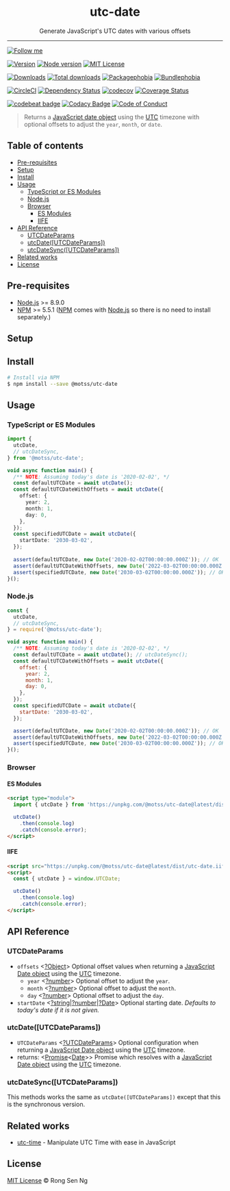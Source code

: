 <div align="center" style="text-align: center;">
  <h1 style="border-bottom: none;">utc-date</h1>

  <p>Generate JavaScript's UTC dates with various offsets</p>
</div>

<hr />

[![Follow me][follow-me-badge]][follow-me-url]

[![Version][version-badge]][version-url]
[![Node version][node-version-badge]][node-version-url]
[![MIT License][mit-license-badge]][mit-license-url]

[![Downloads][downloads-badge]][downloads-url]
[![Total downloads][total-downloads-badge]][downloads-url]
[![Packagephobia][packagephobia-badge]][packagephobia-url]
[![Bundlephobia][bundlephobia-badge]][bundlephobia-url]

[![CircleCI][circleci-badge]][circleci-url]
[![Dependency Status][daviddm-badge]][daviddm-url]
[![codecov][codecov-badge]][codecov-url]
[![Coverage Status][coveralls-badge]][coveralls-url]

[![codebeat badge][codebeat-badge]][codebeat-url]
[![Codacy Badge][codacy-badge]][codacy-url]
[![Code of Conduct][coc-badge]][coc-url]

> Returns a [JavaScript date object][date-mdn-url] using the [UTC][utc-url] timezone with optional offsets to adjust the `year`, `month`, or `date`.

## Table of contents <!-- omit in toc -->

- [Pre-requisites](#pre-requisites)
- [Setup](#setup)
- [Install](#install)
- [Usage](#usage)
  - [TypeScript or ES Modules](#typescript-or-es-modules)
  - [Node.js](#nodejs)
  - [Browser](#browser)
    - [ES Modules](#es-modules)
    - [IIFE](#iife)
- [API Reference](#api-reference)
  - [UTCDateParams](#utcdateparams)
  - [utcDate([UTCDateParams])](#utcdateutcdateparams)
  - [utcDateSync([UTCDateParams])](#utcdatesyncutcdateparams)
- [Related works](#related-works)
- [License](#license)

## Pre-requisites

- [Node.js][node-js-url] >= 8.9.0
- [NPM][npm-url] >= 5.5.1 ([NPM][npm-url] comes with [Node.js][node-js-url] so there is no need to install separately.)

## Setup

## Install

```sh
# Install via NPM
$ npm install --save @motss/utc-date
```

## Usage

### TypeScript or ES Modules

```ts
import {
  utcDate,
  // utcDateSync,
} from '@motss/utc-date';

void async function main() {
  /** NOTE: Assuming today's date is '2020-02-02', */
  const defaultUTCDate = await utcDate();
  const defaultUTCDateWithOffsets = await utcDate({
    offset: {
      year: 2,
      month: 1,
      day: 0,
    },
  });
  const specifiedUTCDate = await utcDate({
    startDate: '2030-03-02',
  });
  
  assert(defaultUTCDate, new Date('2020-02-02T00:00:00.000Z')); // OK
  assert(defaultUTCDateWithOffsets, new Date('2022-03-02T00:00:00.000Z')); // OK
  assert(specifiedUTCDate, new Date('2030-03-02T00:00:00.000Z')); // OK
}();
```

### Node.js

```js
const {
  utcDate,
  // utcDateSync,
} = require('@motss/utc-date');

void async function main() {
  /** NOTE: Assuming today's date is '2020-02-02', */
  const defaultUTCDate = await utcDate(); // utcDateSync();
  const defaultUTCDateWithOffsets = await utcDate({
    offset: {
      year: 2,
      month: 1,
      day: 0,
    },
  });
  const specifiedUTCDate = await utcDate({
    startDate: '2030-03-02',
  });

  assert(defaultUTCDate, new Date('2020-02-02T00:00:00.000Z')); // OK
  assert(defaultUTCDateWithOffsets, new Date('2022-03-02T00:00:00.000Z')); // OK
  assert(specifiedUTCDate, new Date('2030-03-02T00:00:00.000Z')); // OK
}();
```

### Browser

#### ES Modules

```html
<script type="module">
  import { utcDate } from 'https://unpkg.com/@motss/utc-date@latest/dist/utc-date.js';

  utcDate()
    .then(console.log)
    .catch(console.error);
</script>
```

#### IIFE

```html
<script src="https://unpkg.com/@motss/utc-date@latest/dist/utc-date.iife.js"></script>
<script>
  const { utcDate } = window.UTCDate;

  utcDate()
    .then(console.log)
    .catch(console.error);
</script>
```

## API Reference

### UTCDateParams

- `offsets` <[?Object][object-mdn-url]> Optional offset values when returning a [JavaScript Date object][date-mdn-url] using the [UTC][utc-url] timezone.
  - `year` <[?number][number-mdn-url]> Optional offset to adjust the `year`.
  - `month` <[?number][number-mdn-url]> Optional offset to adjust the `month`.
  - `day` <[?number][number-mdn-url]> Optional offset to adjust the `day`.
- `startDate` <[?string][string-mdn-url]|[?number][number-mdn-url]|[?Date][date-mdn-url]> Optional starting date. _Defaults to today's date if it is not given._

### utcDate([UTCDateParams])

- `UTCDateParams` <[?UTCDateParams][utc-date-opts-url]> Optional configuration when returning a [JavaScript Date object][date-mdn-url] using the [UTC][utc-url] timezone.
- returns: <[Promise][promise-mdn-url]&lt;[Date][date-mdn-url]&gt;> Promise which resolves with a [JavaScript Date object][date-mdn-url] using the [UTC][utc-url] timezone.

### utcDateSync([UTCDateParams])

This methods works the same as `utcDate([UTCDateParams])` except that this is the synchronous version.

## Related works

- [utc-time][utc-time-url] - Manipulate UTC Time with ease in JavaScript

## License

[MIT License](https://motss.mit-license.org/) © Rong Sen Ng

<!-- References -->
[typescript-url]: https://github.com/Microsoft/TypeScript
[node-js-url]: https://nodejs.org
[npm-url]: https://www.npmjs.com
[node-releases-url]: https://nodejs.org/en/download/releases
[utc-url]: https://en.wikipedia.org/wiki/Coordinated_Universal_Time
[utc-time-url]: https://github.com/motss/utc-time

[utc-date-opts-url]: #utcdateparams

[array-mdn-url]: https://developer.mozilla.org/en-US/docs/Web/JavaScript/Reference/Global_Objects/Array
[boolean-mdn-url]: https://developer.mozilla.org/en-US/docs/Web/JavaScript/Reference/Global_Objects/Boolean
[date-mdn-url]: https://developer.mozilla.org/en-US/docs/Web/JavaScript/Reference/Global_Objects/Date
[function-mdn-url]: https://developer.mozilla.org/en-US/docs/Web/JavaScript/Reference/Global_Objects/Function
[map-mdn-url]: https://developer.mozilla.org/en-US/docs/Web/JavaScript/Reference/Global_Objects/Map
[number-mdn-url]: https://developer.mozilla.org/en-US/docs/Web/JavaScript/Reference/Global_Objects/Number
[object-mdn-url]: https://developer.mozilla.org/en-US/docs/Web/JavaScript/Reference/Global_Objects/Object
[promise-mdn-url]: https://developer.mozilla.org/en-US/docs/Web/JavaScript/Reference/Global_Objects/Promise
[regexp-mdn-url]: https://developer.mozilla.org/en-US/docs/Web/JavaScript/Reference/Global_Objects/RegExp
[set-mdn-url]: https://developer.mozilla.org/en-US/docs/Web/JavaScript/Reference/Global_Objects/Set
[string-mdn-url]: https://developer.mozilla.org/en-US/docs/Web/JavaScript/Reference/Global_Objects/String

<!-- Badges -->
[follow-me-badge]: https://flat.badgen.net/twitter/follow/igarshmyb?icon=twitter

[version-badge]: https://flat.badgen.net/npm/v/@motss/utc-date?icon=npm
[node-version-badge]: https://flat.badgen.net/npm/node/@motss/utc-date
[mit-license-badge]: https://flat.badgen.net/npm/license/@motss/utc-date

[downloads-badge]: https://flat.badgen.net/npm/dm/@motss/utc-date
[total-downloads-badge]: https://flat.badgen.net/npm/dt/@motss/utc-date?label=total%20downloads
[packagephobia-badge]: https://flat.badgen.net/packagephobia/install/@motss/utc-date
[bundlephobia-badge]: https://flat.badgen.net/bundlephobia/minzip/@motss/utc-date

[circleci-badge]: https://flat.badgen.net/circleci/github/motss/utc-date?icon=circleci
[daviddm-badge]: https://flat.badgen.net/david/dep/motss/utc-date
[codecov-badge]: https://flat.badgen.net/codecov/c/github/motss/utc-date?label=codecov&icon=codecov
[coveralls-badge]: https://flat.badgen.net/coveralls/c/github/motss/utc-date?label=coveralls

[codebeat-badge]: https://codebeat.co/badges/1ed02b65-dca8-45a5-8719-cdead763a617?style=flat-square
[codacy-badge]: https://api.codacy.com/project/badge/Grade/1d15da734ee5424c8981d7e3e4d74c18?style=flat-square
[coc-badge]: https://flat.badgen.net/badge/code%20of/conduct/pink

<!-- Links -->
[follow-me-url]: https://twitter.com/igarshmyb?utm_source=github.com&amp;utm_medium=referral&amp;utm_content=motss/utc-date

[version-url]: https://www.npmjs.com/package/@motss/utc-date
[node-version-url]: https://nodejs.org/en/download
[mit-license-url]: https://github.com/motss/utc-date/blob/master/LICENSE

[downloads-url]: http://www.npmtrends.com/@motss/utc-date
[packagephobia-url]: https://packagephobia.now.sh/result?p=%40motss%2Futc-date
[bundlephobia-url]: https://bundlephobia.com/result?p=@motss/utc-date

[circleci-url]: https://circleci.com/gh/motss/utc-date/tree/master
[daviddm-url]: https://david-dm.org/motss/utc-date
[codecov-url]: https://codecov.io/gh/motss/utc-date
[coveralls-url]: https://coveralls.io/github/motss/utc-date?branch=master

[codebeat-url]: https://codebeat.co/projects/github-com-motss-utc-date-master
[codacy-url]: https://www.codacy.com/app/motss/utc-date?utm_source=github.com&amp;utm_medium=referral&amp;utm_content=motss/utc-date&amp;utm_campaign=Badge_Grade
[coc-url]: https://github.com/motss/utc-date/blob/master/CODE_OF_CONDUCT.md
